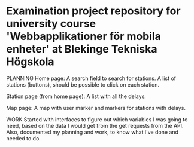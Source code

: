 # Examination project repository for university course 'Webbapplikationer för mobila enheter' at Blekinge Tekniska Högskola

PLANNING
Home page:
A search field to search for stations.
A list of stations (buttons), should be possible to click on each station.

Station page (from home page):
A list with all the delays.

Map page:
A map with user marker and markers for stations with delays.


WORK
Started with interfaces to figure out which variables I was going to need, based on the data I would get from the get requests from the API.
Also, documented my planning and work, to know what I've done and needed to do.
